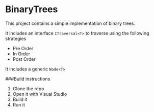 BinaryTrees
===========

This project contains a simple implementation of binary trees.

It includes an interface `ITraversal<T>` to traverse using the following strategies

- Pre Order
- In Order
- Post Order

It includes a generic `Node<T>`

###Build instructions
1.  Clone the repo
2.  Open it with Visual Studio
3.  Build it
4.  Run it 